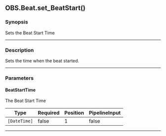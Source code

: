 OBS.Beat.set_BeatStart()
------------------------

### Synopsis
Sets the Beat Start Time

---

### Description

Sets the time when the beat started.

---

### Parameters
#### **BeatStartTime**
The Beat Start Time

|Type        |Required|Position|PipelineInput|
|------------|--------|--------|-------------|
|`[DateTime]`|false   |1       |false        |

---
